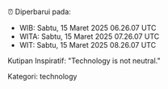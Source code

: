 ⏰ Diperbarui pada:
- WIB: Sabtu, 15 Maret 2025 06.26.07 UTC
- WITA: Sabtu, 15 Maret 2025 07.26.07 UTC
- WIT: Sabtu, 15 Maret 2025 08.26.07 UTC

Kutipan Inspiratif:
"Technology is not neutral."


Kategori: technology

